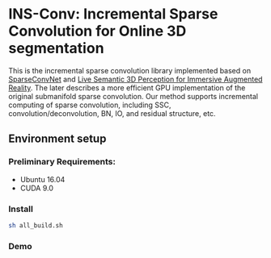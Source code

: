 # INS-Conv: Incremental Sparse Convolution for Online 3D segmentation

This is the incremental sparse convolution library implemented based on [SparseConvNet](https://github.com/facebookresearch/SparseConvNet) and [Live Semantic 3D Perception for Immersive Augmented Reality](https://ieeexplore.ieee.org/abstract/document/8998140). The later describes a more efficient GPU implementation of the original submanifold sparse convolution. Our method supports incremental computing of sparse convolution, including SSC, convolution/deconvolution, BN, IO, and residual structure, etc.
## Environment setup

### Preliminary Requirements:
* Ubuntu 16.04
* CUDA 9.0
<!-- 
### Conda environment
Create the conda environment using:
```bash
conda env create -f p1.yml
```
and activate it. -->

### Install
```bash
sh all_build.sh
```

### Demo
